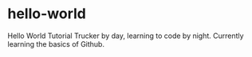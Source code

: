 # hello-world
Hello World Tutorial
Trucker by day, learning to code by night. Currently learning the basics of Github.
